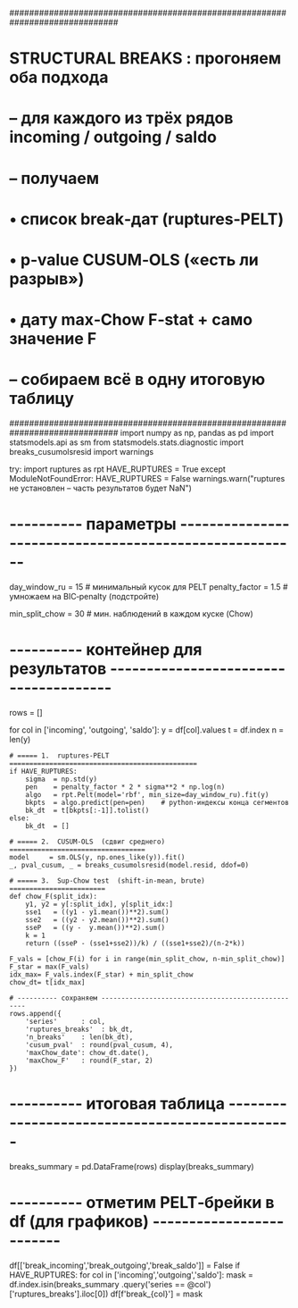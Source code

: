##############################################################################
# STRUCTURAL BREAKS : прогоняем оба подхода                                  #
#   – для каждого из трёх рядов  incoming / outgoing / saldo                 #
#   – получаем                                                                #
#        • список break‑дат (ruptures‑PELT)                                   #
#        • p‑value CUSUM‑OLS («есть ли разрыв»)                               #
#        • дату max‑Chow F‑stat + само значение F                             #
#   – собираем всё в одну итоговую таблицу                                    #
##############################################################################
import numpy as np, pandas as pd
import statsmodels.api as sm
from statsmodels.stats.diagnostic import breaks_cusumolsresid
import warnings

try:
    import ruptures as rpt
    HAVE_RUPTURES = True
except ModuleNotFoundError:
    HAVE_RUPTURES = False
    warnings.warn("ruptures не установлен – часть результатов будет NaN")

# ---------- параметры -------------------------------------------------------
day_window_ru  = 15            # минимальный кусок для PELT
penalty_factor = 1.5           # умножаем на BIC‑penalty (подстройте)

min_split_chow = 30            # мин. наблюдений в каждом куске (Chow)

# ---------- контейнер для результатов --------------------------------------
rows = []

for col in ['incoming', 'outgoing', 'saldo']:
    y  = df[col].values
    t  = df.index
    n  = len(y)
    
    # ===== 1.  ruptures‑PELT  ===============================================
    if HAVE_RUPTURES:
        sigma  = np.std(y)
        pen    = penalty_factor * 2 * sigma**2 * np.log(n)
        algo   = rpt.Pelt(model='rbf', min_size=day_window_ru).fit(y)
        bkpts  = algo.predict(pen=pen)    # python‑индексы конца сегментов
        bk_dt  = t[bkpts[:-1]].tolist()
    else:
        bk_dt  = []
    
    # ===== 2.  CUSUM‑OLS  (сдвиг среднего) ==================================
    model     = sm.OLS(y, np.ones_like(y)).fit()
    _, pval_cusum, _ = breaks_cusumolsresid(model.resid, ddof=0)
    
    # ===== 3.  Sup‑Chow test  (shift-in-mean, brute) ========================
    def chow_F(split_idx):
        y1, y2 = y[:split_idx], y[split_idx:]
        sse1   = ((y1 - y1.mean())**2).sum()
        sse2   = ((y2 - y2.mean())**2).sum()
        sseP   = ((y -  y.mean())**2).sum()
        k = 1
        return ((sseP - (sse1+sse2))/k) / ((sse1+sse2)/(n-2*k))
    
    F_vals = [chow_F(i) for i in range(min_split_chow, n-min_split_chow)]
    F_star = max(F_vals)
    idx_max= F_vals.index(F_star) + min_split_chow
    chow_dt= t[idx_max]
    
    # ---------- сохраняем ---------------------------------------------------
    rows.append({
        'series'      : col,
        'ruptures_breaks'  : bk_dt,
        'n_breaks'    : len(bk_dt),
        'cusum_pval'  : round(pval_cusum, 4),
        'maxChow_date': chow_dt.date(),
        'maxChow_F'   : round(F_star, 2)
    })

# ---------- итоговая таблица -----------------------------------------------
breaks_summary = pd.DataFrame(rows)
display(breaks_summary)

# ---------- отметим PELT‑брейки в df (для графиков) -------------------------
df[['break_incoming','break_outgoing','break_saldo']] = False
if HAVE_RUPTURES:
    for col in ['incoming','outgoing','saldo']:
        mask = df.index.isin(breaks_summary
                             .query('series == @col')
                             ['ruptures_breaks'].iloc[0])
        df[f'break_{col}'] = mask

